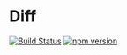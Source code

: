 # Diff

[![Build Status](https://travis-ci.org/sjohnsonaz/cascade-diff.svg?branch=master)](https://travis-ci.org/sjohnsonaz/cascade-diff) [![npm version](https://badge.fury.io/js/%40cascade%2Fdiff.svg)](https://badge.fury.io/js/%40cascade%2Fdiff)
